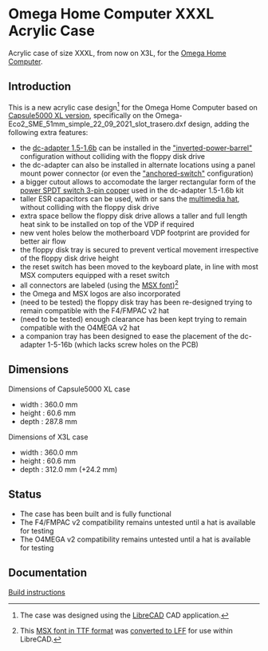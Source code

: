 # Omega Home Computer XXXL Acrylic Case

Acrylic case of size XXXL, from now on X3L, for the [Omega Home Computer](https://github.com/skiselev/omega).

## Introduction

This is a new acrylic case design[^1] for the Omega Home Computer based on [Capsule5000 XL version](https://github.com/msx-solis/OMEGA-long-case/tree/main/Capsule_XL_current_version), specifically on the Omega-Eco2_SME_51mm_simple_22_09_2021_slot_trasero.dxf design, adding the following extra features:

* the [dc-adapter 1.5-1.6b](https://msxmakers.design.blog/proyectos/omega-home-computer/mini-fuente-dc-dc/) can be installed in the ["inverted-power-barrel"](https://msxmakers.design.blog/proyectos/omega-home-computer/mini-fuente-dc-dc/#barril) configuration without colliding with the floppy disk drive
* the dc-adapter can also be installed in alternate locations using a panel mount power connector (or even the ["anchored-switch"](https://msxmakers.design.blog/proyectos/omega-home-computer/mini-fuente-dc-dc/#anclado) configuration)
* a bigger cutout allows to accomodate the larger rectangular form of the [power SPDT switch 3-pin copper](https://www.aliexpress.com/item/1005001667810183.html) used in the dc-adapter 1.5-1.6b kit
* taller ESR capacitors can be used, with or sans the [multimedia hat](https://msxmakersdesign.files.wordpress.com/2021/09/mmedia_hat_v1.jpg), without colliding with the floppy disk drive
* extra space bellow the floppy disk drive allows a taller and full length heat sink to be installed on top of the VDP if required
* new vent holes below the motherboard VDP footprint are provided for better air flow
* the floppy disk tray is secured to prevent vertical movement irrespective of the floppy disk drive height
* the reset switch has been moved to the keyboard plate, in line with most MSX computers equipped with a reset switch
* all connectors are labeled (using the [MSX font](https://www.msx.org/wiki/MSX_font))[^2]
* the Omega and MSX logos are also incorporated
* (need to be tested) the floppy disk tray has been re-designed trying to remain compatible with the F4/FMPAC v2 hat
* (need to be tested) enough clearance has been kept trying to remain compatible with the O4MEGA v2 hat
* a companion tray has been designed to ease the placement of the dc-adapter 1-5-16b (which lacks screw holes on the PCB)

## Dimensions

Dimensions of Capsule5000 XL case

* width  : 360.0 mm
* height :  60.6 mm
* depth  : 287.8 mm

Dimensions of X3L case

* width  : 360.0 mm
* height :  60.6 mm
* depth  : 312.0 mm (+24.2 mm)

## Status

* The case has been built and is fully functional
* The F4/FMPAC v2 compatibility remains untested until a hat is available for testing
* The O4MEGA v2 compatibility remains untested until a hat is available for testing

## Documentation

[Build instructions](Build.md)

[^1]: The case was designed using the [LibreCAD](https://librecad.org/) CAD application.  
[^2]: This [MSX font in TTF format](http://www.ateijelo.com/blog/2016/09/13/making-an-msx-font) was [converted to LFF](https://github.com/LibreCAD/LibreCAD/tree/master/tools/ttf2lff) for use within LibreCAD.

